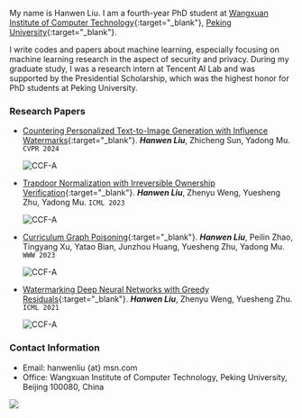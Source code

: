My name is Hanwen Liu. I am a fourth-year PhD student at [Wangxuan Institute of Computer Technology](https://www.wict.pku.edu.cn){:target="_blank"}, [Peking University](https://www.pku.edu.cn){:target="_blank"}.

I write codes and papers about machine learning, especially focusing on machine learning research in the aspect of security and privacy. During my graduate study, I was a research intern at Tencent AI Lab and was supported by the Presidential Scholarship, which was the highest honor for PhD students at Peking University. 

### Research Papers
- [Countering Personalized Text-to-Image Generation with Influence Watermarks](https://hanwenliu.com){:target="_blank"}. ***Hanwen Liu***, Zhicheng Sun, Yadong Mu. `CVPR 2024`

  ![CCF-A](https://img.shields.io/badge/CCF--A-CONFERENCE-blue?style=flat-square)

- [Trapdoor Normalization with Irreversible Ownership Verification](https://proceedings.mlr.press/v202/liu23an.html){:target="_blank"}. ***Hanwen Liu***, Zhenyu Weng, Yuesheng Zhu, Yadong Mu. `ICML 2023`

  ![CCF-A](https://img.shields.io/badge/CCF--A-CONFERENCE-blue?style=flat-square)

- [Curriculum Graph Poisoning](https://dl.acm.org/doi/10.1145/3543507.3583211){:target="_blank"}. ***Hanwen Liu***, Peilin Zhao, Tingyang Xu, Yatao Bian, Junzhou Huang, Yuesheng Zhu, Yadong Mu. `WWW 2023`

  ![CCF-A](https://img.shields.io/badge/CCF--A-CONFERENCE-blue?style=flat-square)
 
- [Watermarking Deep Neural Networks with Greedy Residuals](https://proceedings.mlr.press/v139/liu21x.html){:target="_blank"}. ***Hanwen Liu***, Zhenyu Weng, Yuesheng Zhu. `ICML 2021`
  
  ![CCF-A](https://img.shields.io/badge/CCF--A-CONFERENCE-blue?style=flat-square)

### Contact Information
- Email: hanwenliu {at} msn.com
- Office: Wangxuan Institute of Computer Technology, Peking University, Beijing 100080, China



![](https://img.shields.io/github/last-commit/eil/eil.github.io?style=for-the-badge&color=blue)
